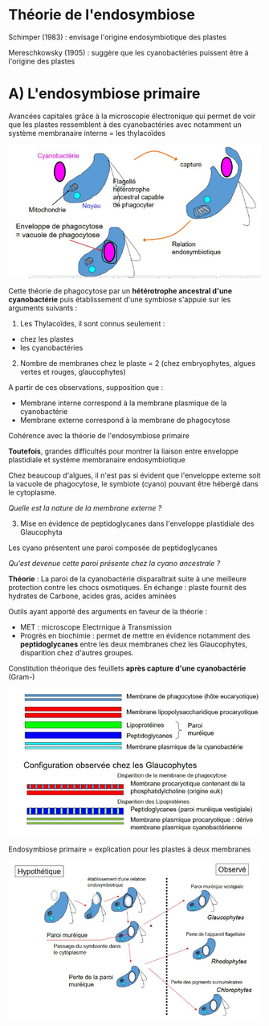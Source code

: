 # Théorie de l'endosymbiose

Schimper (1983) : envisage l'origine endosymbiotique des plastes

Mereschkowsky (1905) : suggère que les cyanobactéries puissent être à l'origine des plastes

# A) L'endosymbiose primaire

Avancées capitales grâce à la microscopie électronique qui permet de voir que  les  plastes  ressemblent  à  des  cyanobactéries  avec  notamment  un système membranaire interne = les thylacoïdes

![Endosymbiose primaire](Images/h1.JPG)

Cette théorie de phagocytose par un **hétérotrophe ancestral d'une cyanobactérie** puis établissement d'une symbiose s'appuie sur les arguments suivants :

1) Les Thylacoïdes, il sont connus seulement :

* chez les plastes
* les cyanobactéries

2) Nombre de membranes chez le plaste = 2 (chez embryophytes, algues vertes et rouges, glaucophytes)

A partir de ces observations, supposition que :

* Membrane interne correspond à la membrane plasmique de la cyanobactérie
* Membrane externe correspond à la membrane de phagocytose

Cohérence avec la théorie de l'endosymbiose primaire

**Toutefois**, grandes difficultés pour montrer la liaison entre enveloppe plastidiale et système membranaire endosymbiotique

Chez beaucoup d'algues, il n'est pas si évident que l'enveloppe externe soit la vacuole de phagocytose, le symbiote (cyano) pouvant être hébergé dans le cytoplasme.

*Quelle est la nature de la membrane externe ?*

3) Mise en évidence de peptidoglycanes dans l'enveloppe plastidiale des Glaucophyta

Les cyano présentent une paroi composée de peptidoglycanes

*Qu'est devenue cette paroi présente chez la cyano ancestrale ?*

**Théorie** : La paroi de la cyanobactérie disparaîtrait suite à une meilleure protection contre les chocs osmotiques. En échange : plaste fournit des hydrates de Carbone, acides gras, acides aminées 

Outils ayant apporté des arguments en faveur de la théorie :

* MET : microscope Electrnique à Transmission
* Progrès en biochimie : permet de mettre en évidence notamment des **peptidoglycanes** entre les deux membranes chez les Glaucophytes, disparition chez d'autres groupes.

Constitution théorique des feuillets **après capture d'une cyanobactérie** (Gram-)

![Constitution théorique des feuillets **après capture d'une cyanobactérie** (Gram-)](Images/obs.JPG)

Endosymbiose primaire = explication pour les plastes à deux membranes

![Endosymbiose primaire = explication pour les plastes à deux membranes](Images/obs2.JPG)


































